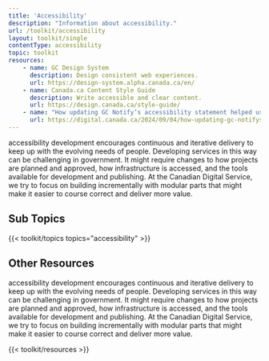 ```yaml
---
title: 'Accessibility'
description: "Information about accessibility."
url: /toolkit/accessibility
layout: toolkit/single
contentType: accessibility
topic: toolkit
resources:
    - name: GC Design System
      description: Design consistent web experiences.
      url: https://design-system.alpha.canada.ca/en/
    - name: Canada.ca Content Style Guide
      description: Write accessible and clear content.
      url: https://design.canada.ca/style-guide/
    - name: "How updating GC Notify’s accessibility statement helped us build better"
      url: https://digital.canada.ca/2024/09/04/how-updating-gc-notifys-accessibility-statement-helped-us-build-better/
---
```


 

accessibility development encourages continuous and iterative delivery to keep up with the evolving needs of people. Developing services in this way can be challenging in government. It might require changes to how projects are planned and approved, how infrastructure is accessed, and the tools available for development and publishing. At the Canadian Digital Service, we try to focus on building incrementally with modular parts that might make it easier to course correct and deliver more value.

## Sub Topics
{{< toolkit/topics topics="accessibility" >}}

## Other Resources
accessibility development encourages continuous and iterative delivery to keep up with the evolving needs of people. Developing services in this way can be challenging in government. It might require changes to how projects are planned and approved, how infrastructure is accessed, and the tools available for development and publishing. At the Canadian Digital Service, we try to focus on building incrementally with modular parts that might make it easier to course correct and deliver more value.

{{< toolkit/resources >}}